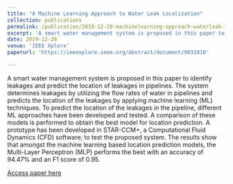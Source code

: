 ```yaml
---
title: "A Machine Learning Approach to Water Leak Localization"
collection: publications
permalink: /publication/2019-12-20-machinelearning-approach-waterleak-localization
excerpt: 'A smart water management system is proposed in this paper to identify leakages and predict the location of leakages in pipelines. The system determines leakages by utilizing the flow rates of water in pipelines and predicts the location of the leakages by applying machine learning (ML) techniques. To predict the location of the leakages in the pipeline, different ML approaches have been developed and tested. A comparison of these models is performed to obtain the best model for location prediction. A prototype has been developed in STAR-CCM+, a Computational Fluid Dynamics (CFD) software, to test the proposed system. The results show that amongst the machine learning based location prediction models, the Multi-Layer Perceptron (MLP) performs the best with an accuracy of 94.47% and an F1 score of 0.95.'
date: 2019-12-20
venue: 'IEEE Xplore'
paperurl: 'https://ieeexplore.ieee.org/abstract/document/9031010'

---
```

A smart water management system is proposed in this paper to identify leakages and predict the location of leakages in pipelines. The system determines leakages by utilizing the flow rates of water in pipelines and predicts the location of the leakages by applying machine learning (ML) techniques. To predict the location of the leakages in the pipeline, different ML approaches have been developed and tested. A comparison of these models is performed to obtain the best model for location prediction. A prototype has been developed in STAR-CCM+, a Computational Fluid Dynamics (CFD) software, to test the proposed system. The results show that amongst the machine learning based location prediction models, the Multi-Layer Perceptron (MLP) performs the best with an accuracy of 94.47% and an F1 score of 0.95.

[Access paper here](https://ieeexplore.ieee.org/abstract/document/9031010)  
